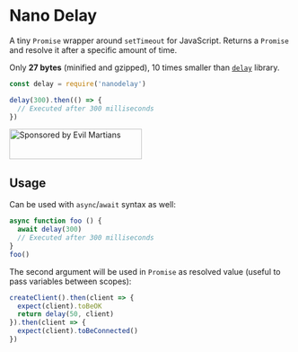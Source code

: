 # Nano Delay

A tiny `Promise` wrapper around `setTimeout` for JavaScript.
Returns a `Promise` and resolve it after a specific amount of time.

Only **27 bytes** (minified and gzipped),
10 times smaller than [`delay`] library.

```js
const delay = require('nanodelay')

delay(300).then(() => {
  // Executed after 300 milliseconds
})
```

[`delay`]: https://www.npmjs.com/package/delay

<a href="https://evilmartians.com/?utm_source=nanodelay">
  <img src="https://evilmartians.com/badges/sponsored-by-evil-martians.svg"
       alt="Sponsored by Evil Martians" width="236" height="54">
</a>


## Usage

Can be used with `async`/`await` syntax as well:

```js
async function foo () {
  await delay(300)
  // Executed after 300 milliseconds
}
foo()
```

The second argument will be used in `Promise` as resolved value
(useful to pass variables between scopes):

```js
createClient().then(client => {
  expect(client).toBeOK
  return delay(50, client)
}).then(client => {
  expect(client).toBeConnected()
})
```
